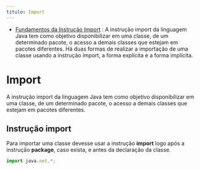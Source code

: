 ```yaml
---
titulo: Import
---
```

- [Fundamentos da Instrução Import](https://www.mballem.com/post/fundamentos-da-instrucao-import/) : A instrução import da linguagem Java tem como objetivo disponibilizar em uma classe, de um determinado pacote, o acesso a demais classes que estejam em pacotes diferentes. Há duas formas de realizar a importação de uma classe usando a instrução import, a forma explícita e a forma implícita.

# Import

A instrução import da linguagem Java tem como objetivo disponibilizar em uma classe, de um determinado pacote, o acesso a demais classes que estejam em pacotes diferentes.

## Instrução import

Para importar uma classe devesse usar a instrução **import** logo após a instrução **package**, caso exista, e antes da declaração da classe.

~~~javascript
import java.net.*;
~~~
